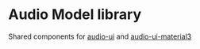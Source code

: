 # Audio Model library

Shared components for [audio-ui](audio-ui.md) and [audio-ui-material3](audio-ui-material3.md)